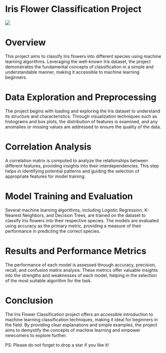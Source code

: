 # Iris Flower Classification Project

<img src="https://miro.medium.com/max/875/1*7bnLKsChXq94QjtAiRn40w.png">

# Overview
This project aims to classify Iris flowers into different species using machine learning algorithms. Leveraging the well-known Iris dataset, the project demonstrates the fundamental concepts of classification in a simple and understandable manner, making it accessible to machine learning beginners.

# Data Exploration and Preprocessing
The project begins with loading and exploring the Iris dataset to understand its structure and characteristics. Through visualization techniques such as histograms and box plots, the distribution of features is examined, and any anomalies or missing values are addressed to ensure the quality of the data.

# Correlation Analysis
A correlation matrix is computed to analyze the relationships between different features, providing insights into their interdependencies. This step helps in identifying potential patterns and guiding the selection of appropriate features for model training.

# Model Training and Evaluation
Several machine learning algorithms, including Logistic Regression, K-Nearest Neighbors, and Decision Trees, are trained on the dataset to classify Iris flowers into their respective species. The models are evaluated using accuracy as the primary metric, providing a measure of their performance in predicting the correct species.

# Results and Performance Metrics
The performance of each model is assessed through accuracy, precision, recall, and confusion matrix analysis. These metrics offer valuable insights into the strengths and weaknesses of each model, helping in the selection of the most suitable algorithm for the task.

# Conclusion
The Iris Flower Classification project offers an accessible introduction to machine learning classification techniques, making it ideal for beginners in the field. By providing clear explanations and simple examples, the project aims to demystify the concepts of machine learning and empower newcomers to explore further.

PS: Please do not forget to drop a star if you like it!
